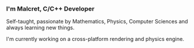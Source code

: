 ### I'm Malcret, C/C++ Developer

Self-taught, passionate by Mathematics, Physics, Computer Sciences and always learning new things.

I'm currently working on a cross-platform rendering and physics engine.
